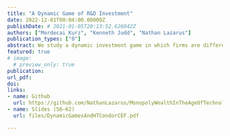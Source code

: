 ```yaml
---
title: "A Dynamic Game of R&D Investment"
date: 2022-12-01T00:04:00.00000Z
publishDate: # 2021-01-05T20:13:52.626042Z
authors: ["Mordecai Kurz", "Kenneth Judd", "Nathan Lazarus"]
publication_types: ["0"]
abstract: We study a dynamic investment game in which firms are differentiated by their R&D stocks and therefore productivities. When investing in R&D, firms face "success-breeds-success" probabilities, where accumulated successes improve their subsequent investment productivity. The government may seek to restrain firms' growth and create a more level playing field. We characterize the optimal policy under uncertainty.
featured: true
# image:
  # preview_only: true
publication: 
url_pdf: 
doi:
links: 
- name: Github
  url: https://github.com/NathanLazarus/MonopolyWealthInTheAgeOfTechnology/tree/main/Chapter%207
- name: Slides (56–62)
  url: files/DynamicGamesAndHTCondorCEF.pdf

---
```


